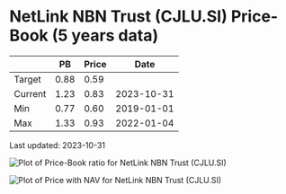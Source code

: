 # NetLink NBN Trust (CJLU.SI) Price-Book (5 years data)

|     | PB   | Price | Date       |
|-----|------|-------|------------|
| Target | 0.88 | 0.59  |  |
| Current | 1.23 | 0.83  | 2023-10-31 |
| Min | 0.77 | 0.60  | 2019-01-01 |
| Max | 1.33 | 0.93  | 2022-01-04 |

Last updated: 2023-10-31

![Plot of Price-Book ratio for NetLink NBN Trust (CJLU.SI)](CJLU_pb_5.png)

![Plot of Price with NAV for NetLink NBN Trust (CJLU.SI)](CJLU_price_nav_5.png)
